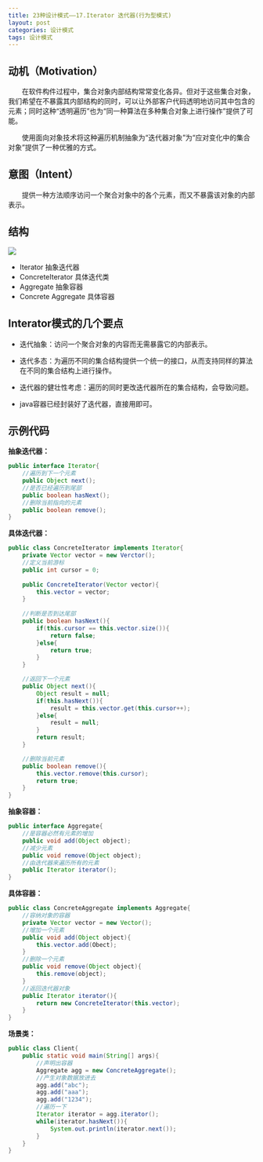 ```yaml
---
title: 23种设计模式——17.Iterator 迭代器(行为型模式)
layout: post
categories: 设计模式
tags: 设计模式
---
```

## 动机（Motivation）
&emsp;&emsp;在软件构件过程中，集合对象内部结构常常变化各异。但对于这些集合对象，我们希望在不暴露其内部结构的同时，可以让外部客户代码透明地访问其中包含的元素；同时这种“透明遍历”也为“同一种算法在多种集合对象上进行操作”提供了可能。

&emsp;&emsp;使用面向对象技术将这种遍历机制抽象为“迭代器对象”为“应对变化中的集合对象”提供了一种优雅的方式。

## 意图（Intent）

&emsp;&emsp;提供一种方法顺序访问一个聚合对象中的各个元素，而又不暴露该对象的内部表示。

## 结构
![](https://i.imgur.com/DSuP7WX.jpg)

- Iterator 抽象迭代器
- ConcreteIterator 具体迭代类
- Aggregate 抽象容器
- Concrete Aggregate 具体容器
## Interator模式的几个要点

- 迭代抽象：访问一个聚合对象的内容而无需暴露它的内部表示。

- 迭代多态：为遍历不同的集合结构提供一个统一的接口，从而支持同样的算法在不同的集合结构上进行操作。

- 迭代器的健壮性考虑：遍历的同时更改迭代器所在的集合结构，会导致问题。

- java容器已经封装好了迭代器，直接用即可。


## 示例代码
**抽象迭代器：**
```java
public interface Iterator{
	//遍历到下一个元素
	public Object next();
	//是否已经遍历到尾部
	public boolean hasNext();
	//删除当前指向的元素
	public boolean remove();
}
```
**具体迭代器：**
```java
public class ConcreteIterator implements Iterator{
	private Vector vector = new Verctor();
	//定义当前游标
	public int cursor = 0;
	
	public ConcreteIterator(Vector vector){
		this.vector = vector;
	}
	
	//判断是否到达尾部
	public boolean hasNext(){
		if(this.cursor == this.vector.size()){
			return false;
		}else{
			return true;
		}
	}

	//返回下一个元素
	public Object next(){
		Object result = null;
		if(this.hasNext()){
			result = this.vector.get(this.cursor++);
		}else{
			result = null;
		}
		return result;
	}

	//删除当前元素
	public boolean remove(){
		this.vector.remove(this.cursor);
		return true;
	}
}
```
**抽象容器：**
```java
public interface Aggregate{
	//是容器必然有元素的增加
	public void add(Object object);
	//减少元素
	public void remove(Object object);
	//由迭代器来遍历所有的元素
	public Iterator iterator();
}
```
**具体容器：**
```java
public class ConcreteAggregate implements Aggregate{
	//容纳对象的容器
	private Vector vector = new Vector();
	//增加一个元素
	public void add(Object object){
		this.vector.add(Obect);
	}
	//删除一个元素
	public void remove(Object object){
		this.remove(object);
	}
	//返回迭代器对象
	public Iterator iterator(){
		return new ConcreteIterator(this.vector);
	}
}
```
**场景类：**
```java
public class Client{
	public static void main(String[] args){
		//声明出容器
		Aggregate agg = new ConcreteAggregate();
		//产生对象数据放进去
		agg.add("abc");
		agg.add("aaa");
		agg.add("1234");
		//遍历一下
		Iterator iterator = agg.iterator();
		while(iterator.hasNext()){
			System.out.println(iterator.next());
		}
	}
}
```